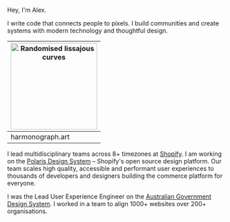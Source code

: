 Hey, I'm Alex.

I write code that connects people to pixels. I build communities and create systems with modern technology and thoughtful design.

| <img src="https://api.harmonograph.art/93C5FD/2563eb/1.5" alt="Randomised lissajous curves" width="200"> |
|---|
| harmonograph.art |


I lead multidisciplinary teams across 8+ timezones at [Shopify](https://github.com/shopify). I am working on the [Polaris Design System](https://github.com/shopify/polaris-react) – Shopify's open source design platform. Our team scales high quality, accessible and performant user experiences to thousands of developers and designers building the commerce platform for everyone.

I was the Lead User Experience Engineer on the [Australian Government Design System](https://designsystem.gov.au). I worked in a team to align 1000+ websites over 200+ organisations.
